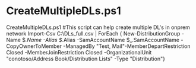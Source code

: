 # CreateMultipleDLs.ps1
CreateMultipleDLs.ps1
#This script can help create multiple DL's in onprem network
Import-Csv C:\DLs_full.csv | ForEach { New-DistributionGroup -Name $_.Name -Alias $_.Alias -SamAccountName $_.SamAccountName -CopyOwnerToMember -ManagedBy "Test, Mail"-MemberDepartRestriction Closed -MemberJoinRestriction Closed -OrganizationalUnit "conotoso/Address Book/Distribution Lists" -Type "Distribution"}
